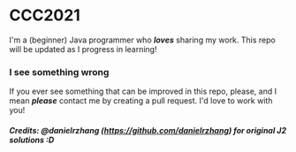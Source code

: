 # CCC2021
I'm a (beginner) Java programmer who ***loves*** sharing my work. This repo will be updated as I progress in learning!

### I see something wrong
If you ever see something that can be improved in this repo, please, and I mean ***please*** contact me by creating a pull request. I'd love to work with you!

##### Credits: @danielrzhang (https://github.com/danielrzhang) for original J2 solutions :D
